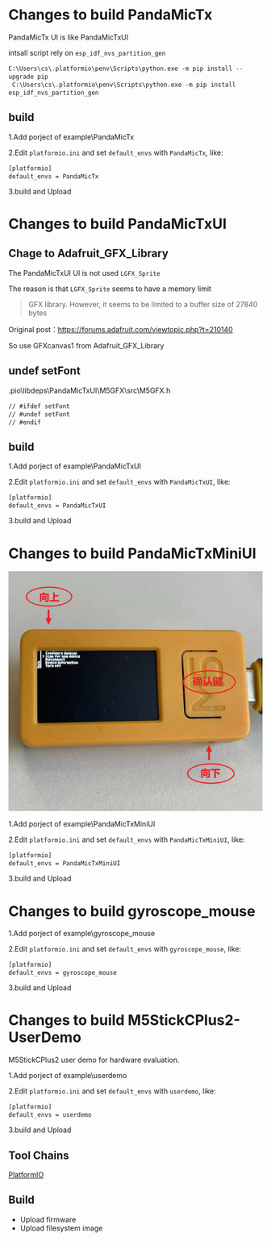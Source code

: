 # Changes to build PandaMicTx

PandaMicTx UI is like PandaMicTxUI

intsall script rely on `esp_idf_nvs_partition_gen`

```
C:\Users\cs\.platformio\penv\Scripts\python.exe -m pip install --upgrade pip
 C:\Users\cs\.platformio\penv\Scripts\python.exe -m pip install esp_idf_nvs_partition_gen
```

## build

1.Add porject of example\PandaMicTx

2.Edit `platformio.ini` and set `default_envs` with `PandaMicTx`, like:
```
[platformio]
default_envs = PandaMicTx
```
3.build and Upload

# Changes to build PandaMicTxUI

## Chage to Adafruit_GFX_Library

The PandaMicTxUI UI is not used `LGFX_Sprite`

The reason is that `LGFX_Sprite` seems to have a memory limit

>GFX library. However, it seems to be limited to a buffer size of 27840 bytes

Original post：https://forums.adafruit.com/viewtopic.php?t=210140

So use GFXcanvas1 from Adafruit_GFX_Library

## undef setFont

.pio\libdeps\PandaMicTxUI\M5GFX\src\M5GFX.h

```
// #ifdef setFont
// #undef setFont
// #endif
```

## build

1.Add porject of example\PandaMicTxUI

2.Edit `platformio.ini` and set `default_envs` with `PandaMicTxUI`, like:
```
[platformio]
default_envs = PandaMicTxUI
```
3.build and Upload

# Changes to build PandaMicTxMiniUI

![](images/miniUI-1.png)

1.Add porject of example\PandaMicTxMiniUI

2.Edit `platformio.ini` and set `default_envs` with `PandaMicTxMiniUI`, like:
```
[platformio]
default_envs = PandaMicTxMiniUI
```
3.build and Upload

# Changes to build gyroscope_mouse

1.Add porject of example\gyroscope_mouse

2.Edit `platformio.ini` and set `default_envs` with `gyroscope_mouse`, like:
```
[platformio]
default_envs = gyroscope_mouse
```
3.build and Upload

# Changes to build M5StickCPlus2-UserDemo

M5StickCPlus2 user demo for hardware evaluation.

1.Add porject of example\userdemo

2.Edit `platformio.ini` and set `default_envs` with `userdemo`, like:
```
[platformio]
default_envs = userdemo
```
3.build and Upload

## Tool Chains

[PlatformIO](https://platformio.org/)

## Build

- Upload firmware
- Upload filesystem image
